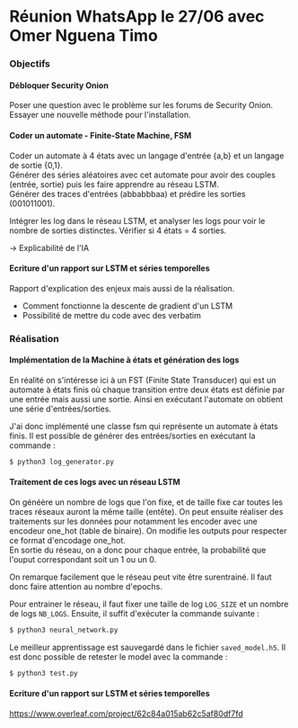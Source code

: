 # Réunion WhatsApp le 27/06 avec Omer Nguena Timo

### Objectifs

#### Débloquer Security Onion
Poser une question avec le problème sur les forums de Security Onion.
Essayer une nouvelle méthode pour l'installation.

#### Coder un automate - Finite-State Machine, FSM

Coder un automate à 4 états avec un langage d'entrée {a,b} et un langage de sortie {0,1}.  
Générer des séries aléatoires avec cet automate pour avoir des couples (entrée, sortie) puis les faire apprendre au réseau LSTM.  
Générer des traces d'entrées (abbabbbaa) et prédire les sorties (001011001).

Intégrer les log dans le réseau LSTM, et analyser les logs pour voir le nombre de sorties distinctes. Vérifier si 4 états = 4 sorties.

-> Explicabilité de l'IA

#### Ecriture d'un rapport sur LSTM et séries temporelles

Rapport d'explication des enjeux mais aussi de la réalisation.
- Comment fonctionne la descente de gradient d'un LSTM
- Possibilité de mettre du code avec des verbatim

### Réalisation

#### Implémentation de la Machine à états et génération des logs
En réalité on s'intéresse ici à un FST (Finite State Transducer) qui est un automate à états finis où chaque transition entre deux états est définie par une entrée mais aussi une sortie.
Ainsi en exécutant l'automate on obtient une série d'entrées/sorties.

J'ai donc implémenté une classe fsm qui représente un automate à états finis.
Il est possible de générer des entrées/sorties en exécutant la commande :
```bash
$ python3 log_generator.py
```

#### Traitement de ces logs avec un réseau LSTM
On généère un nombre de logs que l'on fixe, et de taille fixe car toutes les traces réseaux auront la même taille (entête). On peut ensuite réaliser des traitements sur les données pour notamment les encoder avec une encodeur one_hot (table de binaire). On modifie les outputs pour respecter ce format d'encodage one_hot.  
En sortie du réseau, on a donc pour chaque entrée, la probabilité que l'ouput correspondant soit un 1 ou un 0.  

On remarque facilement que le réseau peut vite être surentrainé. Il faut donc faire attention au nombre d'epochs.

Pour entrainer le réseau, il faut fixer une taille de log `LOG_SIZE` et un nombre de logs `NB_LOGS`.
Ensuite, il suffit d'exécuter la commande suivante :
```bash
$ python3 neural_network.py
```

Le meilleur apprentissage est sauvegardé dans le fichier `saved_model.h5`.
Il est donc possible de retester le model avec la commande :
```bash
$ python3 test.py
```

#### Ecriture d'un rapport sur LSTM et séries temporelles
https://www.overleaf.com/project/62c84a015ab62c5af80df7fd  


